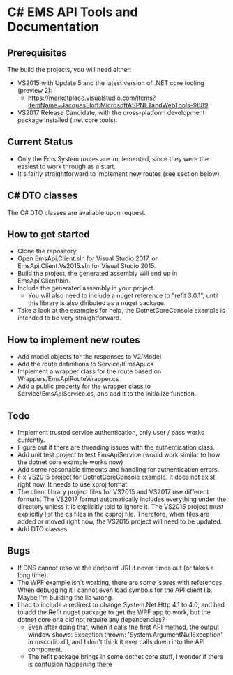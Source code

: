 # C\# EMS API Tools and Documentation

## Prerequisites
The build the projects, you will need either:
* VS2015 with Update 5 and the latest version of .NET core tooling (preview 2): 
	* https://marketplace.visualstudio.com/items?itemName=JacquesEloff.MicrosoftASPNETandWebTools-9689
* VS2017 Release Candidate, with the cross-platform development package installed (.net core tools).

## Current Status
* Only the Ems System routes are implemented, since they were the easiest to work through as a start. 
* It's fairly straightforward to implement new routes (see section below).

## C\# DTO classes
The C\# DTO classes are available upon request.

## How to get started
* Clone the repository.
* Open EmsApi.Client.sln for Visual Studio 2017, or EmsApi.Client.Vs2015.sln for Visual Studio 2015.
* Build the project, the generated assembly will end up in EmsApi.Client\bin.
* Include the generated assembly in your project.
	* You will also need to include a nuget reference to "refit 3.0.1", until this library is also diributed as a nuget package.
* Take a look at the examples for help, the DotnetCoreConsole example is intended to be very straightforward.

## How to implement new routes
* Add model objects for the responses to V2/Model
* Add the route definitions to Service/IEmsApi.cs
* Implement a wrapper class for the route based on Wrappers/EmsApiRouteWrapper.cs
* Add a public property for the wrapper class to Service/EmsApiService.cs, and add it to the Initialize function.

## Todo
* Implement trusted service authentication, only user / pass works currently.
* Figure out if there are threading issues with the authentication class.
* Add unit test project to test EmsApiService (would work similar to how the dotnet core example works now)
* Add some reasonable timeouts and handling for authentication errors.
* Fix VS2015 project for DotnetCoreConsole example. It does not exist right now. It needs to use xproj format.
* The client library project files for VS2015 and VS2017 use different formats. The VS2017 format automatically includes everything under the directory unless it is explicitly told to ignore it. The VS2015 project must explicitly list the cs files in the csproj file. Therefore, when files are added or moved right now, the VS2015 project will need to be updated.
* Add DTO classes

## Bugs
* If DNS cannot resolve the endpoint URI it never times out (or takes a long time).
* The WPF example isn't working, there are some issues with references. When debugging it I cannot even load symbols for the API client lib. Maybe I'm building the lib wrong.
* I had to include a redirect to change System.Net.Http 4.1 to 4.0, and had to add the Refit nuget package to get the WPF app to work, but the dotnet core one did not require any dependencies?
    * Even after doing that, when it calls the first API method, the output window shows: Exception thrown: 'System.ArgumentNullException' in mscorlib.dll, and I don't think it ever calls down into the API component.
    * The refit package brings in some dotnet core stuff, I wonder if there is confusion happening there